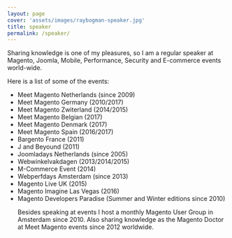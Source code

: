 ```yaml
---
layout: page
cover: 'assets/images/raybogman-speaker.jpg'
title: speaker
permalink: /speaker/
---
```


<p>Sharing knowledge is one of my pleasures, so I am a regular speaker at Magento, Joomla, Mobile, Performance, Security and E-commerce events world-wide.</p>
<p>Here is a list of some of the events:</p>

<ul>
  <li>Meet Magento Netherlands (since 2009)</li>
  <li>Meet Magento Germany (2010/2017)</li>
  <li>Meet Magento Zwiterland (2014/2015)</li>
  <li>Meet Magento Belgian (2017)</li>
  <li>Meet Magento Denmark (2017)</li>
  <li>Meet Magento Spain (2016/2017)</li>
  <li>Bargento France (2011)</li>
  <li>J and Beyound (2011)</li>
  <li>Joomladays Netherlands (since 2005)</li>
  <li>Webwinkelvakdagen (2013/2014/2015)</li>
  <li>M-Commerce Event (2014)</li>
  <li>Webperfdays Amsterdam (since 2013)</li>
  <li>Magento Live UK (2015)</li>
  <li>Magento Imagine Las Vegas (2016)</li>
  <li>Magento Developers Paradise (Summer and Winter editions since 2010)</li>
</li>

<p>Besides speaking at events I host a monthly Magento User Group in Amsterdam since 2010. Also sharing knowledge as the Magento Doctor at Meet Magento events since 2012 worldwide.</p>
